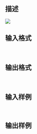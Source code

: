 ## 描述

<img border=0 src=http://60.191.162.158:8080/JudgeOnline/images/tsinghua/NO7/7_3.jpg>

## 输入格式

 

## 输出格式

 

## 输入样例

```plaintext
 
```

## 输出样例

```plaintext
 
```



 



 

